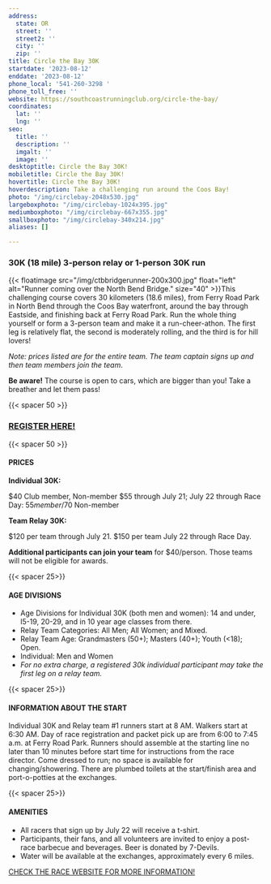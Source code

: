 ```yaml
---
address:
  state: OR
  street: ''
  street2: ''
  city: ''
  zip: ''
title: Circle the Bay 30K
startdate: '2023-08-12'
enddate: '2023-08-12'
phone_local: '541-260-3298 '
phone_toll_free: ''
website: https://southcoastrunningclub.org/circle-the-bay/
coordinates:
  lat: ''
  lng: ''
seo:
  title: ''
  description: ''
  imgalt: ''
  image: ''
desktoptitle: Circle the Bay 30K!
mobiletitle: Circle the Bay 30K!
hovertitle: Circle the Bay 30K!
hoverdescription: Take a challenging run around the Coos Bay!
photo: "/img/circlebay-2048x530.jpg"
largeboxphoto: "/img/circlebay-1024x395.jpg"
mediumboxphoto: "/img/circlebay-667x355.jpg"
smallboxphoto: "/img/circlebay-340x214.jpg"
aliases: []

---
```

### 30K (18 mile) 3-person relay or 1-person 30K run

{{< floatimage src="/img/ctbbridgerunner-200x300.jpg" float="left" alt="Runner coming over the North Bend Bridge." size="40" >}}This challenging course covers 30 kilometers (18.6 miles), from Ferry Road Park in North Bend through the Coos Bay waterfront, around the bay through Eastside, and finishing back at Ferry Road Park. Run the whole thing yourself or form a 3-person team and make it a run-cheer-athon.  The first leg is relatively flat, the second is moderately rolling, and the third is for hill lovers!

_Note: prices listed are for the entire team.  The team captain signs up and then team members join the team_.

**Be aware!**  The course is open to cars, which are bigger than you!  Take a breather and let them pass!

{{< spacer 50 >}}

### [REGISTER HERE!](https://runsignup.com/Race/OR/NorthBend/CircletheBayNorthBend)

{{< spacer 50 >}}

#### PRICES

**Individual 30K:** 

$40 Club member, Non-member $55 through July 21; July 22 through Race Day: $55 member/$70 Non-member

**Team Relay 30K:** 

$120 per team through July 21. $150 per team July 22 through Race Day. 

**Additional participants can join your team** for $40/person.  Those teams will not be eligible for awards.

{{< spacer 25>}}

#### AGE DIVISIONS

* Age Divisions for Individual 30K (both men and women): 14 and under, l5-19, 20-29, and in 10 year age classes from there.
* Relay Team Categories: All Men; All Women; and Mixed.
* Relay Team Age: Grandmasters (50+); Masters (40+); Youth (<18); Open.
* Individual: Men and Women
* _For no extra charge, a registered 30k individual participant may take the first leg on a relay team._

{{< spacer 25>}}

#### INFORMATION ABOUT THE START

Individual 30K and Relay team #1 runners start at 8 AM.  Walkers start at 6:30 AM. Day of race registration and packet pick up are from 6:00 to 7:45 a.m. at Ferry Road Park. Runners should assemble at the starting line no later than 10 minutes before start time for instructions from the race director.  Come dressed to run; no space is available for changing/showering.  There are plumbed toilets at the start/finish area and port-o-potties at the exchanges.

{{< spacer 25>}}

#### AMENITIES

* All racers that sign up by July 22 will receive a t-shirt.
* Participants, their fans, and all volunteers are invited to enjoy a post-race barbecue and beverages.   Beer is donated by 7-Devils.
* Water will be available at the exchanges, approximately every 6 miles.

[CHECK THE RACE WEBSITE FOR MORE INFORMATION!](https://southcoastrunningclub.org/circle-the-bay/)